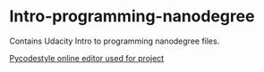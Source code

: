 # Intro-programming-nanodegree
Contains Udacity Intro to programming nanodegree files. 

[Pycodestyle online editor used for project](http://pep8online.com/checkresult)

